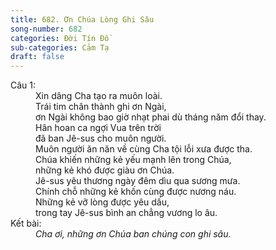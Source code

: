 ```yaml
---
title: 682. Ơn Chúa Lòng Ghi Sâu
song-number: 682
categories: Đời Tín Đồ
sub-categories: Cảm Tạ
draft: false
---
```

<dl><dt>Câu 1:</dt><dd data-verse="1">Xin dâng Cha tạo ra muôn loài. <br/>Trái tim chân thành ghi ơn Ngài, <br/>ơn Ngài không bao giờ nhạt phai dù tháng năm đổi thay. <br/>Hân hoan ca ngợi Vua trên trời <br/>đã ban Jê-sus cho muôn người. <br/>Muôn người ăn năn về cùng Cha tội lỗi xưa được tha. <br/>Chúa khiến những kẻ yếu mạnh lên trong Chúa, <br/>những kẻ khó được giàu ơn Chúa. <br/>Jê-sus yêu thương ngày đêm dìu qua sương mưa. <br/>Chính chỗ những kẻ khốn cùng được nương náu. <br/>Những kẻ vỡ lòng được yêu dấu, <br/>trong tay Jê-sus bình an chẳng vương lo âu. </dd><dt>Kết bài:</dt><dd data-end="1"><em>Cha ơi, những ơn Chúa ban chúng con ghi sâu. </em></dd></dl>